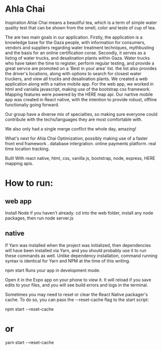 

# Ahla Chai

Inspiration
Ahlai Chai means a beautiful tea, which is a term of simple water quality test that can be shown from the smell, color and teste of cup of tea.

The are two main goals in our application. Firstly, the application is a knowledge base for the Gaza people, with information for consumers, vendors and suppliers regarding water treatment techniques, mythbusting and the basis for an online certification corse.
Secondly, it serves as a listing of water trucks, and desalination plants within Gaza. Water trucks who have taken the time to register, perform regular testing, and provide a great servce are promoted on a 'Best in your area' list. the list also provides the driver's locations, along with options to search for closest water truckers, and view all trucks and desalination plants.
We created a web application along with a native mobile app. For the web app, we worked in html and vanialla javascript, making use of the bootstrap css framework. Mapping features were powered by the HERE map api.
Our nartive mobile app was created in React native, with the intention to provide robust, offline functionaliy going forward.

Our group have a diverse mix of specialties, so making sure everyone could contribute with the techs/languages they are most comfortable with.

We also only had a single merge conflict the whole day, amazing!

What's next for Ahla Chai
Optimization, possibly making use of a faster front end framework . database intergration. online payments platform. real time location tracking.

Built With
react native, html, css, vanilla js, bootstrap, node, express, HERE mapping apis.

# How to run:
## web app
Install Node if you haven't already. cd into the web folder, install any node packages, then run node server.js

## native
If Yarn was installed when the project was initialized, then dependencies will have been installed via Yarn, and you should probably use it to run these commands as well. Unlike dependency installation, command running syntax is identical for Yarn and NPM at the time of this writing.

npm start
Runs your app in development mode.

Open it in the Expo app on your phone to view it. It will reload if you save edits to your files, and you will see build errors and logs in the terminal.

Sometimes you may need to reset or clear the React Native packager's cache. To do so, you can pass the --reset-cache flag to the start script:

npm start --reset-cache
# or
yarn start --reset-cache
